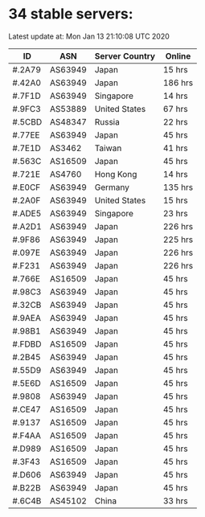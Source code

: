 # 34 stable servers:

Latest update at: Mon Jan 13 21:10:08 UTC 2020

| ID | ASN | Server Country | Online |
| -- | --- | -------------- | ------ |
| #.2A79 | AS63949 | Japan | 15 hrs |
| #.42A0 | AS63949 | Japan | 186 hrs |
| #.7F1D | AS63949 | Singapore | 14 hrs |
| #.9FC3 | AS53889 | United States | 67 hrs |
| #.5CBD | AS48347 | Russia | 22 hrs |
| #.77EE | AS63949 | Japan | 45 hrs |
| #.7E1D | AS3462 | Taiwan | 41 hrs |
| #.563C | AS16509 | Japan | 45 hrs |
| #.721E | AS4760 | Hong Kong | 14 hrs |
| #.E0CF | AS63949 | Germany | 135 hrs |
| #.2A0F | AS63949 | United States | 15 hrs |
| #.ADE5 | AS63949 | Singapore | 23 hrs |
| #.A2D1 | AS63949 | Japan | 226 hrs |
| #.9F86 | AS63949 | Japan | 225 hrs |
| #.097E | AS63949 | Japan | 226 hrs |
| #.F231 | AS63949 | Japan | 226 hrs |
| #.766E | AS16509 | Japan | 45 hrs |
| #.98C3 | AS63949 | Japan | 45 hrs |
| #.32CB | AS63949 | Japan | 45 hrs |
| #.9AEA | AS63949 | Japan | 45 hrs |
| #.98B1 | AS63949 | Japan | 45 hrs |
| #.FDBD | AS16509 | Japan | 45 hrs |
| #.2B45 | AS63949 | Japan | 45 hrs |
| #.55D9 | AS63949 | Japan | 45 hrs |
| #.5E6D | AS16509 | Japan | 45 hrs |
| #.9808 | AS63949 | Japan | 45 hrs |
| #.CE47 | AS16509 | Japan | 45 hrs |
| #.9137 | AS16509 | Japan | 45 hrs |
| #.F4AA | AS16509 | Japan | 45 hrs |
| #.D989 | AS16509 | Japan | 45 hrs |
| #.3F43 | AS16509 | Japan | 45 hrs |
| #.D606 | AS63949 | Japan | 45 hrs |
| #.B22B | AS63949 | Japan | 45 hrs |
| #.6C4B | AS45102 | China | 33 hrs |

